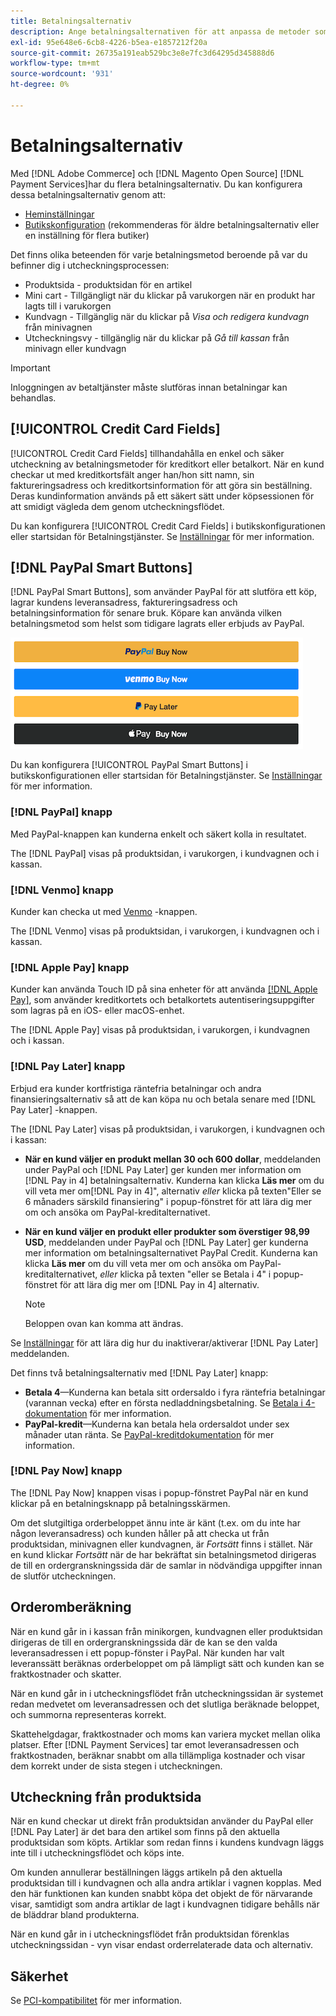 ```yaml
---
title: Betalningsalternativ
description: Ange betalningsalternativen för att anpassa de metoder som är tillgängliga för dina butikskunder.
exl-id: 95e648e6-6cb8-4226-b5ea-e1857212f20a
source-git-commit: 26735a191eab529bc3e8e7fc3d64295d345888d6
workflow-type: tm+mt
source-wordcount: '931'
ht-degree: 0%

---
```


# Betalningsalternativ

Med [!DNL Adobe Commerce] och [!DNL Magento Open Source] [!DNL Payment Services]har du flera betalningsalternativ. Du kan konfigurera dessa betalningsalternativ genom att:

* [Heminställningar](payments-home.md)
* [Butikskonfiguration](configure-admin.md) (rekommenderas för äldre betalningsalternativ eller en inställning för flera butiker)

Det finns olika beteenden för varje betalningsmetod beroende på var du befinner dig i utcheckningsprocessen:

* Produktsida - produktsidan för en artikel
* Mini cart - Tillgängligt när du klickar på varukorgen när en produkt har lagts till i varukorgen
* Kundvagn - Tillgänglig när du klickar på _Visa och redigera kundvagn_ från minivagnen
* Utcheckningsvy - tillgänglig när du klickar på _Gå till kassan_ från minivagn eller kundvagn

>[!IMPORTANT]
>
>Inloggningen av betaltjänster måste slutföras innan betalningar kan behandlas.

## [!UICONTROL Credit Card Fields]

[!UICONTROL Credit Card Fields] tillhandahålla en enkel och säker utcheckning av betalningsmetoder för kreditkort eller betalkort. När en kund checkar ut med kreditkortsfält anger han/hon sitt namn, sin faktureringsadress och kreditkortsinformation för att göra sin beställning. Deras kundinformation används på ett säkert sätt under köpsessionen för att smidigt vägleda dem genom utcheckningsflödet.

Du kan konfigurera [!UICONTROL Credit Card Fields] i butikskonfigurationen eller startsidan för Betalningstjänster. Se [Inställningar](settings.md#credit-card-fields) för mer information.

## [!DNL PayPal Smart Buttons]

[!DNL PayPal Smart Buttons], som använder PayPal för att slutföra ett köp, lagrar kundens leveransadress, faktureringsadress och betalningsinformation för senare bruk. Köpare kan använda vilken betalningsmetod som helst som tidigare lagrats eller erbjuds av PayPal.

![[!DNL PayPal Smart Buttons] alternativ](assets/buttons-md.png)

Du kan konfigurera [!UICONTROL PayPal Smart Buttons] i butikskonfigurationen eller startsidan för Betalningstjänster.  Se [Inställningar](settings.md#payment-buttons) för mer information.

### [!DNL PayPal] knapp

Med PayPal-knappen kan kunderna enkelt och säkert kolla in resultatet.

The [!DNL PayPal] visas på produktsidan, i varukorgen, i kundvagnen och i kassan.

### [!DNL Venmo] knapp

Kunder kan checka ut med [Venmo](https://venmo.com/) -knappen.

The [!DNL Venmo] visas på produktsidan, i varukorgen, i kundvagnen och i kassan.

### [!DNL Apple Pay] knapp

Kunder kan använda Touch ID på sina enheter för att använda [[!DNL Apple Pay]](https://www.apple.com/apple-pay/), som använder kreditkortets och betalkortets autentiseringsuppgifter som lagras på en iOS- eller macOS-enhet.

The [!DNL Apple Pay] visas på produktsidan, i varukorgen, i kundvagnen och i kassan.

### [!DNL Pay Later] knapp

Erbjud era kunder kortfristiga räntefria betalningar och andra finansieringsalternativ så att de kan köpa nu och betala senare med [!DNL Pay Later] -knappen.

The [!DNL Pay Later] visas på produktsidan, i varukorgen, i kundvagnen och i kassan:

* **När en kund väljer en produkt mellan 30 och 600 dollar**, meddelanden under PayPal och [!DNL Pay Later] ger kunden mer information om [!DNL Pay in 4] betalningsalternativ. Kunderna kan klicka **Läs mer** om du vill veta mer om[!DNL Pay in 4]&quot;, alternativ _eller_ klicka på texten&quot;Eller se 6 månaders särskild finansiering&quot; i popup-fönstret för att lära dig mer om och ansöka om PayPal-kreditalternativet.
* **När en kund väljer en produkt eller produkter som överstiger 98,99 USD**, meddelanden under PayPal och [!DNL Pay Later] ger kunderna mer information om betalningsalternativet PayPal Credit. Kunderna kan klicka **Läs mer** om du vill veta mer om och ansöka om PayPal-kreditalternativet, _eller_ klicka på texten &quot;eller se Betala i 4&quot; i popup-fönstret för att lära dig mer om [!DNL Pay in 4] alternativ.

   >[!NOTE]
   >
   >Beloppen ovan kan komma att ändras.

Se [Inställningar](settings.md#payment-buttons) för att lära dig hur du inaktiverar/aktiverar [!DNL Pay Later] meddelanden.

Det finns två betalningsalternativ med [!DNL Pay Later] knapp:

* **Betala 4**—Kunderna kan betala sitt ordersaldo i fyra räntefria betalningar (varannan vecka) efter en första nedladdningsbetalning. Se [Betala i 4-dokumentation](https://www.paypal.com/us/digital-wallet/ways-to-pay/buy-now-pay-later) för mer information.
* **PayPal-kredit**—Kunderna kan betala hela ordersaldot under sex månader utan ränta. Se [PayPal-kreditdokumentation](https://www.paypal.com/us/webapps/mpp/paypal-credit) för mer information.

### [!DNL Pay Now] knapp

The [!DNL Pay Now] knappen visas i popup-fönstret PayPal när en kund klickar på en betalningsknapp på betalningsskärmen.

Om det slutgiltiga orderbeloppet ännu inte är känt (t.ex. om du inte har någon leveransadress) och kunden håller på att checka ut från produktsidan, minivagnen eller kundvagnen, är _Fortsätt_ finns i stället. När en kund klickar _Fortsätt_ när de har bekräftat sin betalningsmetod dirigeras de till en ordergranskningssida där de samlar in nödvändiga uppgifter innan de slutför utcheckningen.

## Orderomberäkning

När en kund går in i kassan från minikorgen, kundvagnen eller produktsidan dirigeras de till en ordergranskningssida där de kan se den valda leveransadressen i ett popup-fönster i PayPal. När kunden har valt leveranssätt beräknas orderbeloppet om på lämpligt sätt och kunden kan se fraktkostnader och skatter.

När en kund går in i utcheckningsflödet från utcheckningssidan är systemet redan medvetet om leveransadressen och det slutliga beräknade beloppet, och summorna representeras korrekt.

Skattehelgdagar, fraktkostnader och moms kan variera mycket mellan olika platser. Efter [!DNL Payment Services] tar emot leveransadressen och fraktkostnaden, beräknar snabbt om alla tillämpliga kostnader och visar dem korrekt under de sista stegen i utcheckningen.

## Utcheckning från produktsida

När en kund checkar ut direkt från produktsidan använder du PayPal eller [!DNL Pay Later] är det bara den artikel som finns på den aktuella produktsidan som köpts. Artiklar som redan finns i kundens kundvagn läggs inte till i utcheckningsflödet och köps inte.

Om kunden annullerar beställningen läggs artikeln på den aktuella produktsidan till i kundvagnen och alla andra artiklar i vagnen kopplas. Med den här funktionen kan kunden snabbt köpa det objekt de för närvarande visar, samtidigt som andra artiklar de lagt i kundvagnen tidigare behålls när de bläddrar bland produkterna.

När en kund går in i utcheckningsflödet från produktsidan förenklas utcheckningssidan - vyn visar endast orderrelaterade data och alternativ.

## Säkerhet

Se [PCI-kompatibilitet](security.md#pci-compliance) för mer information.
